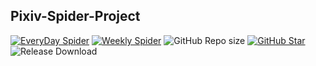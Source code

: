 ## Pixiv-Spider-Project

[![EveryDay Spider](https://github.com/Wine-Network/Pixiv-Spider-Project/actions/workflows/EveryDay.yml/badge.svg)](https://github.com/Wine-Network/Pixiv-Spider-Project/actions/workflows/EveryDay.yml)
[![Weekly Spider](https://github.com/Wine-Network/Pixiv-Spider-Project/actions/workflows/Weekly.yml/badge.svg)](https://github.com/Wine-Network/Pixiv-Spider-Project/actions/workflows/Weekly.yml)
![GitHub Repo size](https://img.shields.io/github/repo-size/Wine-Network/Pixiv_Spider?style=flat-square&color=3cb371)
[![GitHub Star](https://img.shields.io/github/stars/Wine-Network/Pixiv_Spider?style=flat-square)](https://github.com/xiaowine/pixiv/stargazers)
![Release Download](https://img.shields.io/github/downloads/Wine-Network/Pixiv_Spider/total?style=flat-square)
